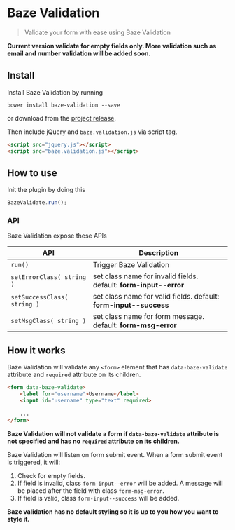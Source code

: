 # Baze Validation


> Validate your form with ease using Baze Validation

**Current version validate for empty fields only. More validation such as email and number validation will be added soon.**

## Install

Install Baze Validation by running
```
bower install baze-validation --save
```
or download from the [project release](https://github.com/ImBobby/Baze-Validation/releases). 

Then include jQuery and `baze.validation.js` via script tag.

```HTML
<script src="jquery.js"></script>
<script src="baze.validation.js"></script>
```

## How to use

Init the plugin by doing this

```Javascript
BazeValidate.run();
```

### API

Baze Validation expose these APIs

| API   | Description  |
|---|---|
| `run()`  | Trigger Baze Validation  |
| `setErrorClass( string )`  | set class name for invalid fields. default: **form-input--error**   |
| `setSuccessClass( string )`  | set class name for valid fields. default: **form-input--success**   |
| `setMsgClass( string )`  | set class name for form message. default: **form-msg-error**   |


## How it works

Baze Validation will validate any `<form>` element that has `data-baze-validate` attribute and `required` attribute on its children. 
```HTML
<form data-baze-validate>
    <label for="username">Username</label>
    <input id="username" type="text" required>
    
    ...
</form>
```

**Baze Validation will not validate a form if `data-baze-validate` attribute is not specified and has no `required` attribute on its children.**

Baze Validation will listen on form submit event. When a form submit event is triggered, it will:


1. Check for empty fields.
2. If field is invalid, class `form-input--error` will be added. A message will be placed after the field with class `form-msg-error`.
3. If field is valid, class `form-input--success` will be added.

**Baze validation has no default styling so it is up to you how you want to style it.**